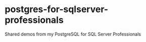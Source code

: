 # postgres-for-sqlserver-professionals
Shared demos from my PostgreSQL for SQL Server Professionals
